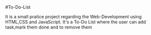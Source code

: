 #To-Do-List

It is a small pratice project regarding the Web-Development using HTML,CSS and JavaScript.
It's a To-Do List where the user can add task,mark them done and to remove them
